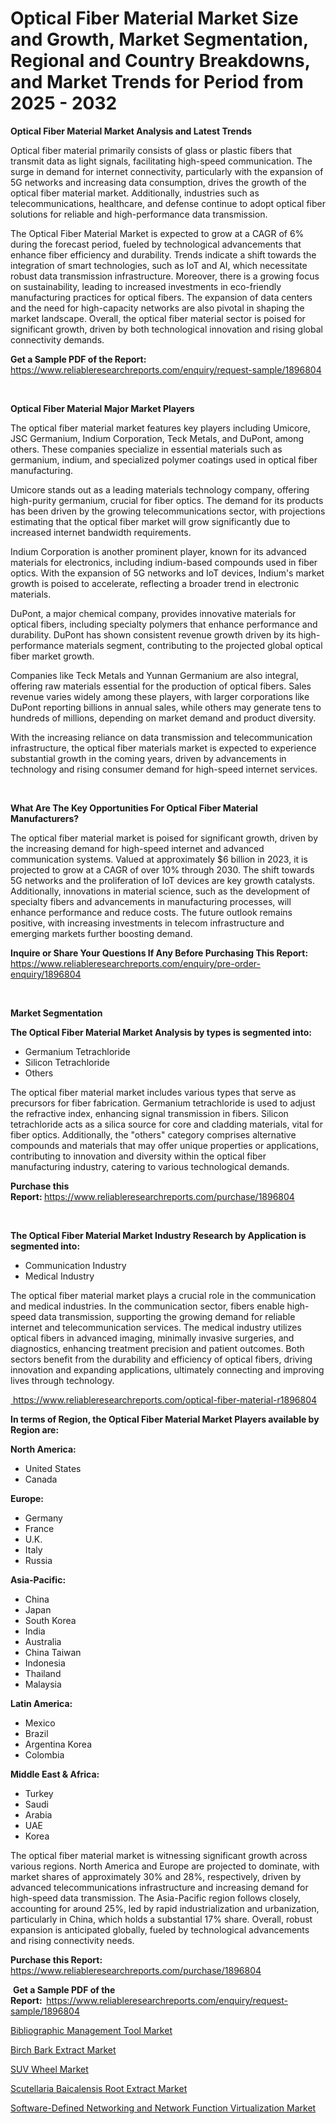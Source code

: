 <p><h1>Optical Fiber Material Market Size and Growth, Market Segmentation, Regional and Country Breakdowns, and Market Trends for Period from 2025 -  2032</h1></p><p><strong>Optical Fiber Material Market Analysis and Latest Trends</strong></p>
<p><p>Optical fiber material primarily consists of glass or plastic fibers that transmit data as light signals, facilitating high-speed communication. The surge in demand for internet connectivity, particularly with the expansion of 5G networks and increasing data consumption, drives the growth of the optical fiber material market. Additionally, industries such as telecommunications, healthcare, and defense continue to adopt optical fiber solutions for reliable and high-performance data transmission.</p><p>The Optical Fiber Material Market is expected to grow at a CAGR of 6% during the forecast period, fueled by technological advancements that enhance fiber efficiency and durability. Trends indicate a shift towards the integration of smart technologies, such as IoT and AI, which necessitate robust data transmission infrastructure. Moreover, there is a growing focus on sustainability, leading to increased investments in eco-friendly manufacturing practices for optical fibers. The expansion of data centers and the need for high-capacity networks are also pivotal in shaping the market landscape. Overall, the optical fiber material sector is poised for significant growth, driven by both technological innovation and rising global connectivity demands.</p></p>
<p><strong>Get a Sample PDF of the Report:&nbsp;</strong> <a href="https://www.reliableresearchreports.com/enquiry/request-sample/1896804?utm_campaign=13&utm_medium=2&utm_source=Github&utm_content=ia&utm_term=31012025&utm_id=optical-fiber-material">https://www.reliableresearchreports.com/enquiry/request-sample/1896804</a></p>
<p>&nbsp;</p>
<p><strong>Optical Fiber Material Major Market Players</strong></p>
<p><p>The optical fiber material market features key players including Umicore, JSC Germanium, Indium Corporation, Teck Metals, and DuPont, among others. These companies specialize in essential materials such as germanium, indium, and specialized polymer coatings used in optical fiber manufacturing.</p><p>Umicore stands out as a leading materials technology company, offering high-purity germanium, crucial for fiber optics. The demand for its products has been driven by the growing telecommunications sector, with projections estimating that the optical fiber market will grow significantly due to increased internet bandwidth requirements.</p><p>Indium Corporation is another prominent player, known for its advanced materials for electronics, including indium-based compounds used in fiber optics. With the expansion of 5G networks and IoT devices, Indium's market growth is poised to accelerate, reflecting a broader trend in electronic materials.</p><p>DuPont, a major chemical company, provides innovative materials for optical fibers, including specialty polymers that enhance performance and durability. DuPont has shown consistent revenue growth driven by its high-performance materials segment, contributing to the projected global optical fiber market growth.</p><p>Companies like Teck Metals and Yunnan Germanium are also integral, offering raw materials essential for the production of optical fibers. Sales revenue varies widely among these players, with larger corporations like DuPont reporting billions in annual sales, while others may generate tens to hundreds of millions, depending on market demand and product diversity.</p><p>With the increasing reliance on data transmission and telecommunication infrastructure, the optical fiber materials market is expected to experience substantial growth in the coming years, driven by advancements in technology and rising consumer demand for high-speed internet services.</p></p>
<p>&nbsp;</p>
<p><strong>What Are The Key Opportunities For Optical Fiber Material Manufacturers?</strong></p>
<p><p>The optical fiber material market is poised for significant growth, driven by the increasing demand for high-speed internet and advanced communication systems. Valued at approximately $6 billion in 2023, it is projected to grow at a CAGR of over 10% through 2030. The shift towards 5G networks and the proliferation of IoT devices are key growth catalysts. Additionally, innovations in material science, such as the development of specialty fibers and advancements in manufacturing processes, will enhance performance and reduce costs. The future outlook remains positive, with increasing investments in telecom infrastructure and emerging markets further boosting demand.</p></p>
<p><strong>Inquire or Share Your Questions If Any Before Purchasing This Report:</strong> <a href="https://www.reliableresearchreports.com/enquiry/pre-order-enquiry/1896804?utm_campaign=13&utm_medium=2&utm_source=Github&utm_content=ia&utm_term=31012025&utm_id=optical-fiber-material">https://www.reliableresearchreports.com/enquiry/pre-order-enquiry/1896804</a></p>
<p>&nbsp;</p>
<p><strong>Market Segmentation</strong></p>
<p><strong>The Optical Fiber Material Market Analysis by types is segmented into:</strong></p>
<p><ul><li>Germanium Tetrachloride</li><li>Silicon Tetrachloride</li><li>Others</li></ul></p>
<p><p>The optical fiber material market includes various types that serve as precursors for fiber fabrication. Germanium tetrachloride is used to adjust the refractive index, enhancing signal transmission in fibers. Silicon tetrachloride acts as a silica source for core and cladding materials, vital for fiber optics. Additionally, the "others" category comprises alternative compounds and materials that may offer unique properties or applications, contributing to innovation and diversity within the optical fiber manufacturing industry, catering to various technological demands.</p></p>
<p><strong>Purchase this Report:&nbsp;</strong><a href="https://www.reliableresearchreports.com/purchase/1896804?utm_campaign=13&utm_medium=2&utm_source=Github&utm_content=ia&utm_term=31012025&utm_id=optical-fiber-material">https://www.reliableresearchreports.com/purchase/1896804</a></p>
<p>&nbsp;</p>
<p><strong>The Optical Fiber Material Market Industry Research by Application is segmented into:</strong></p>
<p><ul><li>Communication Industry</li><li>Medical Industry</li></ul></p>
<p><p>The optical fiber material market plays a crucial role in the communication and medical industries. In the communication sector, fibers enable high-speed data transmission, supporting the growing demand for reliable internet and telecommunication services. The medical industry utilizes optical fibers in advanced imaging, minimally invasive surgeries, and diagnostics, enhancing treatment precision and patient outcomes. Both sectors benefit from the durability and efficiency of optical fibers, driving innovation and expanding applications, ultimately connecting and improving lives through technology.</p></p>
<p><a href="https://www.reliableresearchreports.com/optical-fiber-material-r1896804?utm_campaign=13&utm_medium=2&utm_source=Github&utm_content=ia&utm_term=31012025&utm_id=optical-fiber-material">&nbsp;https://www.reliableresearchreports.com/optical-fiber-material-r1896804</a></p>
<p><strong>In terms of Region, the Optical Fiber Material Market Players available by Region are:</strong></p>
<p>
    <p> <strong> North America: </strong>
        <ul>
            <li>United States</li>
            <li>Canada</li>
        </ul>
        </p> 
    <p> <strong> Europe: </strong>
        <ul>
            <li>Germany</li>
            <li>France</li>
            <li>U.K.</li>
            <li>Italy</li>
            <li>Russia</li>
        </ul>
        </p> 
    <p> <strong> Asia-Pacific: </strong>
        <ul>
            <li>China</li>
            <li>Japan</li>
            <li>South Korea</li>
            <li>India</li>
            <li>Australia</li>
            <li>China Taiwan</li>
            <li>Indonesia</li>
            <li>Thailand</li>
            <li>Malaysia</li>
        </ul>
        </p> 
    <p> <strong> Latin America: </strong>
        <ul>
            <li>Mexico</li>
            <li>Brazil</li>
            <li>Argentina Korea</li>
            <li>Colombia</li>
        </ul>
        </p> 
    <p> <strong> Middle East & Africa: </strong>
        <ul>
            <li>Turkey</li>
            <li>Saudi</li>
            <li>Arabia</li>
            <li>UAE</li>
            <li>Korea</li>
        </ul>
    </p>
    </p>
<p><p>The optical fiber material market is witnessing significant growth across various regions. North America and Europe are projected to dominate, with market shares of approximately 30% and 28%, respectively, driven by advanced telecommunications infrastructure and increasing demand for high-speed data transmission. The Asia-Pacific region follows closely, accounting for around 25%, led by rapid industrialization and urbanization, particularly in China, which holds a substantial 17% share. Overall, robust expansion is anticipated globally, fueled by technological advancements and rising connectivity needs.</p></p>
<p><strong>Purchase this Report: </strong><a href="https://www.reliableresearchreports.com/purchase/1896804?utm_campaign=13&utm_medium=2&utm_source=Github&utm_content=ia&utm_term=31012025&utm_id=optical-fiber-material">https://www.reliableresearchreports.com/purchase/1896804</a></p>
<p>&nbsp;<strong>Get a Sample PDF of the Report:&nbsp;&nbsp;</strong><a href="https://www.reliableresearchreports.com/enquiry/request-sample/1896804?utm_campaign=13&utm_medium=2&utm_source=Github&utm_content=ia&utm_term=31012025&utm_id=optical-fiber-material">https://www.reliableresearchreports.com/enquiry/request-sample/1896804</a></p>
<p><strong></strong></p>
<p><p><a href="https://www.linkedin.com/pulse/bibliographic-management-tool-market-evolution-future-outlook-gk72e?utm_campaign=13&utm_medium=2&utm_source=Github&utm_content=ia&utm_term=31012025&utm_id=optical-fiber-material">Bibliographic Management Tool Market</a></p><p><a href="https://github.com/krinerstormy331/Market-Research-Report-List-1/blob/main/birch-bark-extract-market.md?utm_campaign=13&utm_medium=2&utm_source=Github&utm_content=ia&utm_term=31012025&utm_id=optical-fiber-material">Birch Bark Extract Market</a></p><p><a href="https://www.linkedin.com/pulse/future-suv-wheel-market-global-forecast-trends-2025-2032-stokks-hnygc?utm_campaign=13&utm_medium=2&utm_source=Github&utm_content=ia&utm_term=31012025&utm_id=optical-fiber-material">SUV Wheel Market</a></p><p><a href="https://github.com/dolorespeddico90/Market-Research-Report-List-1/blob/main/scutellaria-baicalensis-root-extract-market.md?utm_campaign=13&utm_medium=2&utm_source=Github&utm_content=ia&utm_term=31012025&utm_id=optical-fiber-material">Scutellaria Baicalensis Root Extract Market</a></p><p><a href="https://www.linkedin.com/pulse/software-defined-networking-network-function-virtualization-market-izeac?utm_campaign=13&utm_medium=2&utm_source=Github&utm_content=ia&utm_term=31012025&utm_id=optical-fiber-material">Software-Defined Networking and Network Function Virtualization Market</a></p></p>
